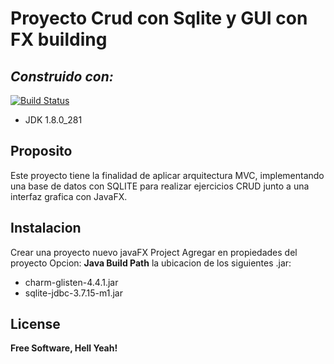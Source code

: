 # Proyecto Crud con Sqlite y GUI con FX building
## _Construido con:_

[![Build Status](https://img.icons8.com/dusk/2x/java-coffee-cup-logo.png)]()


- JDK 1.8.0_281

## Proposito

Este proyecto tiene la finalidad de aplicar arquitectura MVC, implementando una base de datos con SQLITE para realizar ejercicios CRUD junto a una interfaz grafica con JavaFX.

## Instalacion

Crear una proyecto nuevo javaFX Project
Agregar en propiedades del proyecto Opcion: **Java Build Path** la ubicacion de los siguientes .jar:
- charm-glisten-4.4.1.jar
- sqlite-jdbc-3.7.15-m1.jar

## License

**Free Software, Hell Yeah!**

[//]: # (These are reference links used in the body of this note and get stripped out when the markdown processor does its job. There is no need to format nicely because it shouldn't be seen. Thanks SO - http://stackoverflow.com/questions/4823468/store-comments-in-markdown-syntax)

   [PlDb]: <https://github.com/joemccann/dillinger/tree/master/plugins/dropbox/README.md>
   [PlGh]: <https://github.com/joemccann/dillinger/tree/master/plugins/github/README.md>
   [PlGd]: <https://github.com/joemccann/dillinger/tree/master/plugins/googledrive/README.md>
   [PlOd]: <https://github.com/joemccann/dillinger/tree/master/plugins/onedrive/README.md>
   [PlMe]: <https://github.com/joemccann/dillinger/tree/master/plugins/medium/README.md>
   [PlGa]: <https://github.com/RahulHP/dillinger/blob/master/plugins/googleanalytics/README.md>

